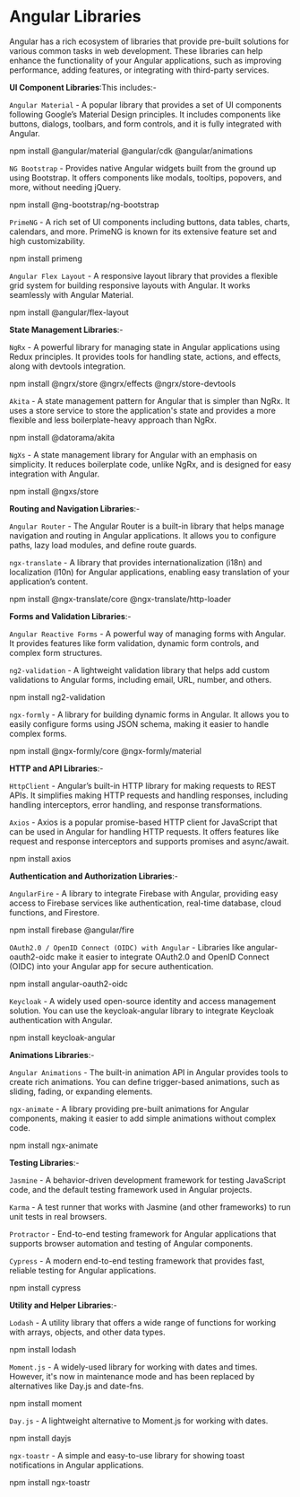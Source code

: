 # Angular Libraries

Angular has a rich ecosystem of libraries that provide pre-built solutions for various common tasks in web development. These libraries can help enhance the functionality of your Angular applications, such as improving performance, adding features, or integrating with third-party services.

**UI Component Libraries**:This includes:-

`Angular Material` - A popular library that provides a set of UI components following Google’s Material Design principles. It includes components like buttons, dialogs, toolbars, and form controls, and it is fully integrated with Angular.

npm install @angular/material @angular/cdk @angular/animations

`NG Bootstrap` - Provides native Angular widgets built from the ground up using Bootstrap. It offers components like modals, tooltips, popovers, and more, without needing jQuery.

npm install @ng-bootstrap/ng-bootstrap

`PrimeNG` - A rich set of UI components including buttons, data tables, charts, calendars, and more. PrimeNG is known for its extensive feature set and high customizability.

npm install primeng

`Angular Flex Layout` - A responsive layout library that provides a flexible grid system for building responsive layouts with Angular. It works seamlessly with Angular Material.

npm install @angular/flex-layout

**State Management Libraries**:-

`NgRx` - A powerful library for managing state in Angular applications using Redux principles. It provides tools for handling state, actions, and effects, along with devtools integration.

npm install @ngrx/store @ngrx/effects @ngrx/store-devtools

`Akita` - A state management pattern for Angular that is simpler than NgRx. It uses a store service to store the application's state and provides a more flexible and less boilerplate-heavy approach than NgRx.

npm install @datorama/akita

`NgXs` - A state management library for Angular with an emphasis on simplicity. It reduces boilerplate code, unlike NgRx, and is designed for easy integration with Angular.

npm install @ngxs/store

**Routing and Navigation Libraries**:-

`Angular Router` - The Angular Router is a built-in library that helps manage navigation and routing in Angular applications. It allows you to configure paths, lazy load modules, and define route guards.

`ngx-translate` - A library that provides internationalization (i18n) and localization (l10n) for Angular applications, enabling easy translation of your application’s content.

npm install @ngx-translate/core @ngx-translate/http-loader

**Forms and Validation Libraries**:-

`Angular Reactive Forms` - A powerful way of managing forms with Angular. It provides features like form validation, dynamic form controls, and complex form structures.

`ng2-validation` - A lightweight validation library that helps add custom validations to Angular forms, including email, URL, number, and others.

npm install ng2-validation

`ngx-formly` - A library for building dynamic forms in Angular. It allows you to easily configure forms using JSON schema, making it easier to handle complex forms.

npm install @ngx-formly/core @ngx-formly/material

**HTTP and API Libraries**:-

`HttpClient` - Angular’s built-in HTTP library for making requests to REST APIs. It simplifies making HTTP requests and handling responses, including handling interceptors, error handling, and response transformations.

`Axios` - Axios is a popular promise-based HTTP client for JavaScript that can be used in Angular for handling HTTP requests. It offers features like request and response interceptors and supports promises and async/await.

npm install axios

**Authentication and Authorization Libraries**:-

`AngularFire` - A library to integrate Firebase with Angular, providing easy access to Firebase services like authentication, real-time database, cloud functions, and Firestore.

npm install firebase @angular/fire

`OAuth2.0 / OpenID Connect (OIDC) with Angular` - Libraries like angular-oauth2-oidc make it easier to integrate OAuth2.0 and OpenID Connect (OIDC) into your Angular app for secure authentication.

npm install angular-oauth2-oidc

`Keycloak` - A widely used open-source identity and access management solution. You can use the keycloak-angular library to integrate Keycloak authentication with Angular.

npm install keycloak-angular

**Animations Libraries**:-

`Angular Animations` - The built-in animation API in Angular provides tools to create rich animations. You can define trigger-based animations, such as sliding, fading, or expanding elements.

`ngx-animate` - A library providing pre-built animations for Angular components, making it easier to add simple animations without complex code.

npm install ngx-animate

**Testing Libraries**:-

`Jasmine` - A behavior-driven development framework for testing JavaScript code, and the default testing framework used in Angular projects.

`Karma` - A test runner that works with Jasmine (and other frameworks) to run unit tests in real browsers.

`Protractor` - End-to-end testing framework for Angular applications that supports browser automation and testing of Angular components.

`Cypress` - A modern end-to-end testing framework that provides fast, reliable testing for Angular applications.

npm install cypress

**Utility and Helper Libraries**:-

`Lodash` - A utility library that offers a wide range of functions for working with arrays, objects, and other data types.

npm install lodash

`Moment.js` - A widely-used library for working with dates and times. However, it's now in maintenance mode and has been replaced by alternatives like Day.js and date-fns.

npm install moment

`Day.js` - A lightweight alternative to Moment.js for working with dates.

npm install dayjs

`ngx-toastr` - A simple and easy-to-use library for showing toast notifications in Angular applications.

npm install ngx-toastr

